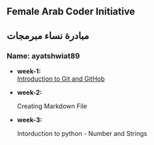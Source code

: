 ## Female Arab Coder Initiative
## مبادرة نساء مبرمجات

### Name: ayatshwiat89

* __week-1:__    
    [Introduction to Git and GitHob](https://github.com/ayatshwiat89/Udemy-git)


* __week-2:__

    Creating Markdown File

* __week-3:__

    Intorduction to python - Number and Strings
